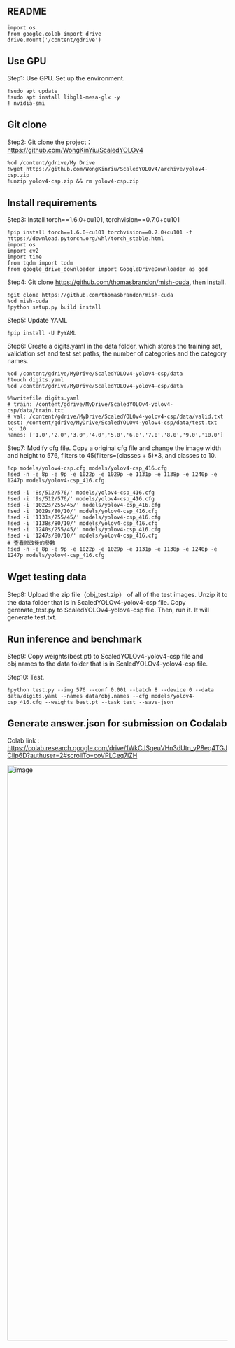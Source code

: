 ## README

    import os
    from google.colab import drive
    drive.mount('/content/gdrive')

## Use GPU

Step1: Use GPU. Set up the environment.

    !sudo apt update
    !sudo apt install libgl1-mesa-glx -y
    ! nvidia-smi

## Git clone

Step2: Git clone the project：https://github.com/WongKinYiu/ScaledYOLOv4

    %cd /content/gdrive/My Drive
    !wget https://github.com/WongKinYiu/ScaledYOLOv4/archive/yolov4-csp.zip
    !unzip yolov4-csp.zip && rm yolov4-csp.zip

## Install requirements

Step3: Install torch==1.6.0+cu101, torchvision==0.7.0+cu101

    !pip install torch==1.6.0+cu101 torchvision==0.7.0+cu101 -f https://download.pytorch.org/whl/torch_stable.html
    import os
    import cv2
    import time
    from tqdm import tqdm
    from google_drive_downloader import GoogleDriveDownloader as gdd

Step4: Git clone https://github.com/thomasbrandon/mish-cuda, then install.

    !git clone https://github.com/thomasbrandon/mish-cuda
    %cd mish-cuda
    !python setup.py build install

Step5: Update YAML
    
    !pip install -U PyYAML

Step6: Create a digits.yaml in the data folder, which stores the training set, validation set and test set paths, the number of categories and the category names.

    %cd /content/gdrive/MyDrive/ScaledYOLOv4-yolov4-csp/data
    !touch digits.yaml
    %cd /content/gdrive/MyDrive/ScaledYOLOv4-yolov4-csp/data
    
    %%writefile digits.yaml
    # train: /content/gdrive/MyDrive/ScaledYOLOv4-yolov4-csp/data/train.txt
    # val: /content/gdrive/MyDrive/ScaledYOLOv4-yolov4-csp/data/valid.txt
    test: /content/gdrive/MyDrive/ScaledYOLOv4-yolov4-csp/data/test.txt
    nc: 10
    names: ['1.0','2.0','3.0','4.0','5.0','6.0','7.0','8.0','9.0','10.0']

Step7: Modify cfg file. Copy a original cfg file and change the image width and height to 576, filters to 45(filters=(classes + 5)*3, and classes to 10.


    !cp models/yolov4-csp.cfg models/yolov4-csp_416.cfg
    !sed -n -e 8p -e 9p -e 1022p -e 1029p -e 1131p -e 1138p -e 1240p -e 1247p models/yolov4-csp_416.cfg

    !sed -i '8s/512/576/' models/yolov4-csp_416.cfg
    !sed -i '9s/512/576/' models/yolov4-csp_416.cfg
    !sed -i '1022s/255/45/' models/yolov4-csp_416.cfg
    !sed -i '1029s/80/10/' models/yolov4-csp_416.cfg
    !sed -i '1131s/255/45/' models/yolov4-csp_416.cfg
    !sed -i '1138s/80/10/' models/yolov4-csp_416.cfg
    !sed -i '1240s/255/45/' models/yolov4-csp_416.cfg
    !sed -i '1247s/80/10/' models/yolov4-csp_416.cfg
    # 查看修改後的參數
    !sed -n -e 8p -e 9p -e 1022p -e 1029p -e 1131p -e 1138p -e 1240p -e 1247p models/yolov4-csp_416.cfg
    
## Wget testing data

Step8: Upload the zip file（obj_test.zip） of all of the test images. Unzip it to the data folder that is in ScaledYOLOv4-yolov4-csp file. Copy gerenate_test.py to ScaledYOLOv4-yolov4-csp file. Then, run it. It will generate test.txt.

## Run inference and benchmark

Step9: Copy weights(best.pt) to ScaledYOLOv4-yolov4-csp file and obj.names to the data folder that is in ScaledYOLOv4-yolov4-csp file.

Step10: Test.

    !python test.py --img 576 --conf 0.001 --batch 8 --device 0 --data data/digits.yaml --names data/obj.names --cfg models/yolov4-csp_416.cfg --weights best.pt --task test --save-json
    
## Generate answer.json for submission on Codalab

Colab link : https://colab.research.google.com/drive/1WkCJSgeuVHn3dUtn_yP8eq4TGJCiIp6D?authuser=2#scrollTo=coVPLCeq7lZH


<img width="1315" alt="image" src="https://user-images.githubusercontent.com/77607182/143197647-871a30ce-3539-4e0f-9a4c-44cc20cccb96.png">
